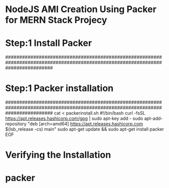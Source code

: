 # NodeJS AMI Creation Using Packer for MERN Stack Projecy

# Step:1 Install Packer 
#################################################################################################################################
# Step:1 Packer installation

#################################################################################################################################
cat <<EOF > packerinstall.sh
#!/bin/bash
curl -fsSL https://apt.releases.hashicorp.com/gpg | sudo apt-key add -
sudo apt-add-repository "deb [arch=amd64] https://apt.releases.hashicorp.com $(lsb_release -cs) main"
sudo apt-get update && sudo apt-get install packer
EOF
# Verifying the Installation
# packer
